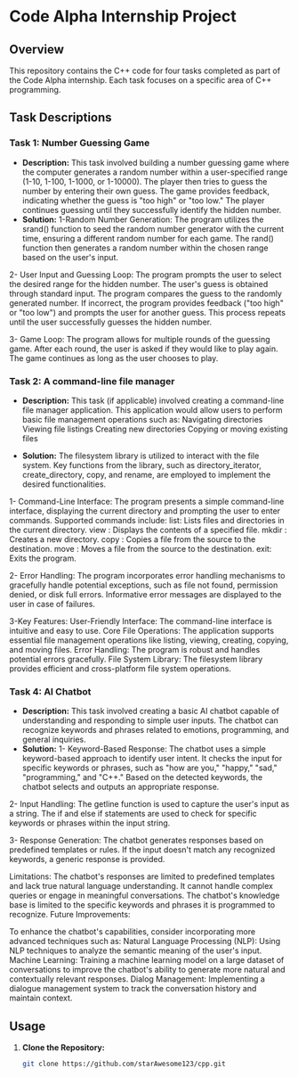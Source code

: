 # Code Alpha Internship Project

## Overview
This repository contains the C++ code for four tasks completed as part of the Code Alpha internship. Each task focuses on a specific area of C++ programming.

## Task Descriptions

### Task 1: Number Guessing Game
* **Description:** 
This task involved building a number guessing game where the computer generates a random number within a user-specified range (1-10, 1-100, 1-1000, or 1-10000). The player then tries to guess the number by entering their own guess. The game provides feedback, indicating whether the guess is "too high" or "too low." The player continues guessing until they successfully identify the hidden number.
* **Solution:**
1-Random Number Generation:
The program utilizes the srand() function to seed the random number generator with the current time, ensuring a different random number for each game.
The rand() function then generates a random number within the chosen range based on the user's input.

2- User Input and Guessing Loop:
The program prompts the user to select the desired range for the hidden number.
The user's guess is obtained through standard input.
The program compares the guess to the randomly generated number.
If incorrect, the program provides feedback ("too high" or "too low") and prompts the user for another guess.
This process repeats until the user successfully guesses the hidden number.

3- Game Loop:
The program allows for multiple rounds of the guessing game.
After each round, the user is asked if they would like to play again.
The game continues as long as the user chooses to play.

### Task 2: A command-line file manager
* **Description:** This task (if applicable) involved creating a command-line file manager application. This application would allow users to perform basic file management operations such as:
Navigating directories
Viewing file listings
Creating new directories
Copying or moving existing files

* **Solution:**
The filesystem library is utilized to interact with the file system.
Key functions from the library, such as directory_iterator, create_directory, copy, and rename, are employed to implement the desired functionalities.

1- Command-Line Interface:
The program presents a simple command-line interface, displaying the current directory and prompting the user to enter commands.
Supported commands include:
list: Lists files and directories in the current directory.
view <file>: Displays the contents of a specified file.
mkdir <directory>: Creates a new directory.
copy <src> <dest>: Copies a file from the source to the destination.
move <src> <dest>: Moves a file from the source to the destination.
exit: Exits the program.

2- Error Handling:
The program incorporates error handling mechanisms to gracefully handle potential exceptions, such as file not found, permission denied, or disk full errors.
Informative error messages are displayed to the user in case of failures.

3-Key Features:
User-Friendly Interface: The command-line interface is intuitive and easy to use.
Core File Operations: The application supports essential file management operations like listing, viewing, creating, copying, and moving files.
Error Handling: The program is robust and handles potential errors gracefully.
File System Library: The filesystem library provides efficient and cross-platform file system operations.

### Task 4: AI Chatbot
* **Description:** This task involved creating a basic AI chatbot capable of understanding and responding to simple user inputs. The chatbot can recognize keywords and phrases related to emotions, programming, and general inquiries.
* **Solution:**
 1- Keyword-Based Response:
The chatbot uses a simple keyword-based approach to identify user intent.
It checks the input for specific keywords or phrases, such as "how are you," "happy," "sad," "programming," and "C++."
Based on the detected keywords, the chatbot selects and outputs an appropriate response.

 2- Input Handling:
The getline function is used to capture the user's input as a string.
The if and else if statements are used to check for specific keywords or phrases within the input string.

 3- Response Generation:
The chatbot generates responses based on predefined templates or rules.
If the input doesn't match any recognized keywords, a generic response is provided.

Limitations:
The chatbot's responses are limited to predefined templates and lack true natural language understanding.
It cannot handle complex queries or engage in meaningful conversations.
The chatbot's knowledge base is limited to the specific keywords and phrases it is programmed to recognize.
Future Improvements:

To enhance the chatbot's capabilities, consider incorporating more advanced techniques such as:
Natural Language Processing (NLP): Using NLP techniques to analyze the semantic meaning of the user's input.
Machine Learning: Training a machine learning model on a large dataset of conversations to improve the chatbot's ability to generate more natural and contextually relevant responses.
Dialog Management: Implementing a dialogue management system to track the conversation history and maintain context.

## Usage
1. **Clone the Repository:**
   ```bash
   git clone https://github.com/starAwesome123/cpp.git
    ```

